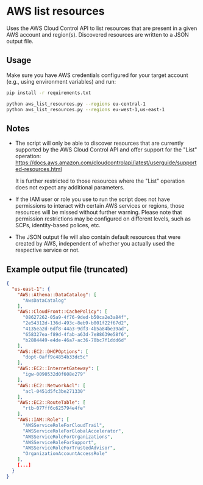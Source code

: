 # AWS list resources

Uses the AWS Cloud Control API to list resources that are present in a given AWS account and region(s). Discovered
resources are written to a JSON output file.


## Usage

Make sure you have AWS credentials configured for your target account (e.g., using environment variables) and
run:
```bash
pip install -r requirements.txt

python aws_list_resources.py --regions eu-central-1
python aws_list_resources.py --regions eu-west-1,us-east-1
```


## Notes

* The script will only be able to discover resources that are currently supported by the AWS Cloud Control API and
  offer support for the "List" operation:
  https://docs.aws.amazon.com/cloudcontrolapi/latest/userguide/supported-resources.html
  
  It is further restricted to those resources where the "List" operation does not expect any additional parameters.

* If the IAM user or role you use to run the script does not have permissions to interact with certain AWS services or
  regions, those resources will be missed without further warning. Please note that permission restrictions may be
  configured on different levels, such as SCPs, identity-based polices, etc.

* The JSON output file will also contain default resources that were created by AWS, independent of whether you 
  actually used the respective service or not.


## Example output file (truncated)

```json
{
  "us-east-1": {
    "AWS::Athena::DataCatalog": [
      "AwsDataCatalog"
    ],
    "AWS::CloudFront::CachePolicy": [
      "08627262-05a9-4f76-9ded-b50ca2e3a84f",
      "2e54312d-136d-493c-8eb9-b001f22f67d2",
      "4135ea2d-6df8-44a3-9df3-4b5a84be39ad",
      "658327ea-f89d-4fab-a63d-7e88639e58f6",
      "b2884449-e4de-46a7-ac36-70bc7f1ddd6d"
    ],
    "AWS::EC2::DHCPOptions": [
      "dopt-0aff9c4854b33dc5c"
    ],
    "AWS::EC2::InternetGateway": [
      "igw-0090532d0f608e279"
    ],
    "AWS::EC2::NetworkAcl": [
      "acl-0451d5fc3be271330"
    ],
    "AWS::EC2::RouteTable": [
      "rtb-077ff6c625794e4fe"
    ],
    "AWS::IAM::Role": [
      "AWSServiceRoleForCloudTrail",
      "AWSServiceRoleForGlobalAccelerator",
      "AWSServiceRoleForOrganizations",
      "AWSServiceRoleForSupport",
      "AWSServiceRoleForTrustedAdvisor",
      "OrganizationAccountAccessRole"
    ],
    [...]
  }
}
```
